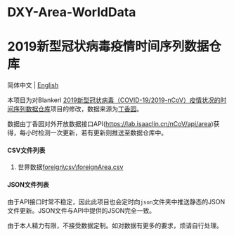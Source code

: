 # DXY-Area-WorldData
# 2019新型冠状病毒疫情时间序列数据仓库

简体中文 | [English](README.en.md)

本项目为对Blankerl [2019新型冠状病毒（COVID-19/2019-nCoV）疫情状况的时间序列数据仓库](https://github.com/BlankerL/DXY-COVID-19-Data)项目的修改，数据来源为[丁香园](https://3g.dxy.cn/newh5/view/pneumonia)。

数据由丁香园对外开放数据接口API(https://lab.isaaclin.cn/nCoV/api/area)获得，每小时检测一次更新，若有更新则推送至数据仓库中。

#### CSV文件列表
1. 世界数据[foreign\csv\foreignArea.csv](foreign\csv\foreignArea.csv)


#### JSON文件列表
由于API接口时常不稳定，因此此项目也会定时向`json`文件夹中推送静态的JSON文件更新。JSON文件与API中提供的JSON完全一致。

由于本人精力有限，不接受数据定制。如对数据有更多的要求，烦请自行处理。
